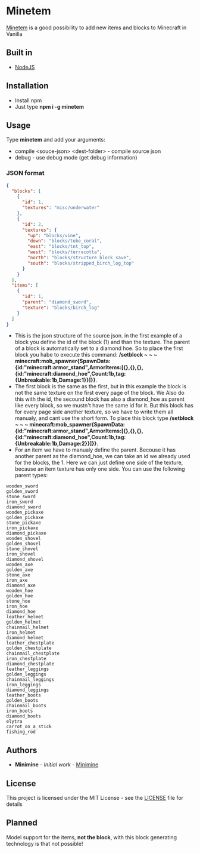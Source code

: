 # Minetem

[Minetem](github.com/MinimineLP/Minetem) is a good possibility to add new items and blocks to Minecraft in Vanilla

## Built in

* [NodeJS](https://nodejs.org/en/)

## Installation

* Install npm
* Just type **npm i -g minetem**

## Usage

Type **minetem** and add your arguments:
- compile <souce-json\> <dest-folder\> - compile source json
- debug - use debug mode (get debug information)
### JSON format
```json
{
  "blocks": [
    {
      "id": 1,
      "textures": "misc/underwater"
    },
    {
      "id": 2,
      "textures": {
        "up": "blocks/vine",
        "down": "blocks/tube_coral",
        "east": "blocks/tnt_top",
        "west": "blocks/terracotta",
        "north": "blocks/structure_block_save",
        "south": "blocks/stripped_birch_log_top"
      }
    }
  ],
  "items": [
    {
      "id": 1,
      "parent": "diamond_sword",
      "texture": "blocks/birch_log"
    }
  ]
}
```
- This is the json structure of the source json. in the first example of a block you define the id of the block (1) and than the texture. The parent of a block is automatically set to a diamond hoe. So to place the first block you habe to execute this command: **/setblock ~ ~ ~ minecraft:mob_spawner{SpawnData:{id:"minecraft:armor_stand",ArmorItems:[{},{},{},{id:"minecraft:diamond_hoe",Count:1b,tag:{Unbreakable:1b,Damage:1}}]}}**.
- The first block is the same as the first, but in this example the block is not the same texture on the first every page of the block. We Also do this with the id, the secound block has also a diamond_hoe as parent like every block, so we mustn't have the same id for it. But this block has for every page side another texture, so we have to write them all manualy, and cant use the short form. To place this block type **/setblock ~ ~ ~ minecraft:mob_spawner{SpawnData:{id:"minecraft:armor_stand",ArmorItems:[{},{},{},{id:"minecraft:diamond_hoe",Count:1b,tag:{Unbreakable:1b,Damage:2}}]}}**.
- For an item we have to manualy define the parent. Becouse it has another parent as the diamond_hoe, we can take an id we already used for the blocks, the 1. Here we can just define one side of the texture, because an item texture has only one side. You can use the following parent types:
```
wooden_sword
golden_sword
stone_sword
iron_sword
diamond_sword
wooden_pickaxe
golden_pickaxe
stone_pickaxe
iron_pickaxe
diamond_pickaxe
wooden_shovel
golden_shovel
stone_shovel
iron_shovel
diamond_shovel
wooden_axe
golden_axe
stone_axe
iron_axe
diamond_axe
wooden_hoe
golden_hoe
stone_hoe
iron_hoe
diamond_hoe
leather_helmet
golden_helmet
chainmail_helmet
iron_helmet
diamond_helmet
leather_chestplate
golden_chestplate
chainmail_chestplate
iron_chestplate
diamond_chestplate
leather_leggings
golden_leggings
chainmail_leggings
iron_leggings
diamond_leggings
leather_boots
golden_boots
chainmail_boots
iron_boots
diamond_boots
elytra
carrot_on_a_stick
fishing_rod
```


## Authors

* **Minimine** - *Initial work* - [Minimine](https://github.com/MinimineLP)

## License

This project is licensed under the MIT License - see the [LICENSE](LICENSE) file for details

## Planned
Model support for the items, **not the block**, with this block generating technology is that not possible!
